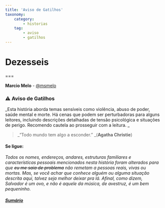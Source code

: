 ```yaml
---
title: 'Aviso de Gatilhos'
taxonomy:
    category:
        - historias
    tag:
        - aviso
        - gatilhos
---
```


# Dezesseis

===

**Marcio Melo** - [@msmelo](https://bolha.one/@msmelo)


### ⚠️ Aviso de Gatilhos
_Esta história aborda temas sensíveis como violência, abuso de poder, saúde mental e morte. Há cenas que podem ser perturbadoras para alguns leitores, incluindo descrições detalhadas de tensão psicológica e situações de perigo. Recomendo cautela ao prosseguir com a leitura.
_

> _“Todo mundo tem algo a esconder.”
> _(**Agatha Christie**)
> 


#### Se ligue: 
_Todos os nomes, endereços, andares, estruturas familiares e características pessoais mencionados nesta história foram alterados para que ~~eu me saia de problema~~ não remetam a pessoas reais, vivas ou mortas. Mas, se você achar que conhece alguém ou alguma situação descrita aqui, talvez seja melhor deixar pra lá. Afinal, como dizem, Salvador é um ovo, e não é aquele da música, de avestruz, é um bem pequeninho._

##### [Sumário](https://escritos.msmelo.blog/historias/dezesseis)

